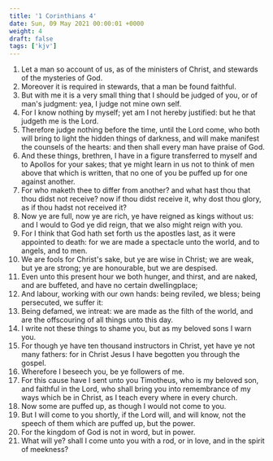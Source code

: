 ```yaml
---
title: '1 Corinthians 4'
date: Sun, 09 May 2021 00:00:01 +0000
weight: 4
draft: false
tags: ['kjv'] 
---
```


1. Let a man so account of us, as of the ministers of Christ, and stewards of the mysteries of God.
2. Moreover it is required in stewards, that a man be found faithful.
3. But with me it is a very small thing that I should be judged of you, or of man's judgment: yea, I judge not mine own self.
4. For I know nothing by myself; yet am I not hereby justified: but he that judgeth me is the Lord.
5. Therefore judge nothing before the time, until the Lord come, who both will bring to light the hidden things of darkness, and will make manifest the counsels of the hearts: and then shall every man have praise of God.
6. And these things, brethren, I have in a figure transferred to myself and to Apollos for your sakes; that ye might learn in us not to think of men above that which is written, that no one of you be puffed up for one against another.
7. For who maketh thee to differ from another? and what hast thou that thou didst not receive? now if thou didst receive it, why dost thou glory, as if thou hadst not received it?
8. Now ye are full, now ye are rich, ye have reigned as kings without us: and I would to God ye did reign, that we also might reign with you.
9. For I think that God hath set forth us the apostles last, as it were appointed to death: for we are made a spectacle unto the world, and to angels, and to men.
10. We are fools for Christ's sake, but ye are wise in Christ; we are weak, but ye are strong; ye are honourable, but we are despised.
11. Even unto this present hour we both hunger, and thirst, and are naked, and are buffeted, and have no certain dwellingplace;
12. And labour, working with our own hands: being reviled, we bless; being persecuted, we suffer it:
13. Being defamed, we intreat: we are made as the filth of the world, and are the offscouring of all things unto this day.
14. I write not these things to shame you, but as my beloved sons I warn you.
15. For though ye have ten thousand instructors in Christ, yet have ye not many fathers: for in Christ Jesus I have begotten you through the gospel.
16. Wherefore I beseech you, be ye followers of me.
17. For this cause have I sent unto you Timotheus, who is my beloved son, and faithful in the Lord, who shall bring you into remembrance of my ways which be in Christ, as I teach every where in every church.
18. Now some are puffed up, as though I would not come to you.
19. But I will come to you shortly, if the Lord will, and will know, not the speech of them which are puffed up, but the power.
20. For the kingdom of God is not in word, but in power.
21. What will ye? shall I come unto you with a rod, or in love, and in the spirit of meekness?
